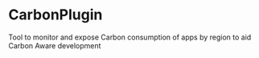 # CarbonPlugin
Tool to monitor and expose Carbon consumption of apps by region to aid Carbon Aware development
